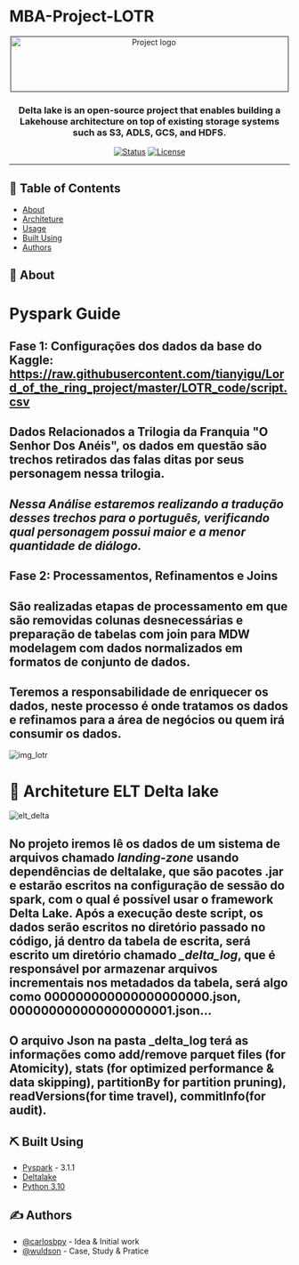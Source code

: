 <h1>MBA-Project-LOTR</h1>
<p align="center">
  <a href="" rel="noopener">
 <img width=500px height=100px src="https://docs.delta.io/latest/_static/delta-lake-logo.png" alt="Project logo"></a>
</p>

<h3 align="center">Delta lake is an open-source project that enables building a Lakehouse architecture on top of existing storage systems such as S3, ADLS, GCS, and HDFS.</h3>

<div align="center">

[![Status](https://img.shields.io/badge/status-active-success.svg)]()
[![License](https://img.shields.io/badge/license-MIT-blue.svg)](/LICENSE)

</div>

---

## 📝 Table of Contents

- [About](#about)
- [Architeture](#architeture)
- [Usage](#usage)
- [Built Using](#built_using)
- [Authors](#authors)

## 🧐 About <a name = "about"></a>


# Pyspark Guide

## Fase 1: Configurações dos dados da base do Kaggle: https://raw.githubusercontent.com/tianyigu/Lord_of_the_ring_project/master/LOTR_code/script.csv
    

## Dados Relacionados a Trilogia da Franquia "O Senhor Dos Anéis", os dados em questão são trechos retirados das falas ditas por seus personagem nessa trilogia.
## *Nessa Análise estaremos realizando a tradução desses trechos para o português, verificando qual personagem possui maior e a menor quantidade de diálogo.*

## Fase 2: Processamentos, Refinamentos e Joins
## São realizadas etapas de processamento em que são removidas colunas desnecessárias e preparação de tabelas com join para MDW modelagem com dados normalizados em formatos de conjunto de dados.

## Teremos a responsabilidade de enriquecer os dados, neste processo é onde tratamos os dados e refinamos para a área de negócios ou quem irá consumir os dados. 


![img_lotr](https://criticalhits.com.br/wp-content/uploads/2022/08/O-Senhor-dos-Aneis.jpg)



# 🔧 Architeture ELT Delta lake <a name = "architeture"></a>

![elt_delta](https://miro.medium.com/max/976/1*CH-5LyQjrpt3H1_kpOA8Xw.png)

## No projeto iremos lê os dados de um sistema de arquivos chamado *landing-zone* usando dependências de deltalake, que são pacotes .jar e estarão escritos na configuração de sessão do spark, com o qual é possível usar o framework **Delta Lake**. Após a execução deste script, os dados serão escritos no diretório passado no código, já dentro da tabela de escrita, será escrito um diretório chamado *_delta_log*, que é responsável por armazenar arquivos incrementais nos metadados da tabela, será algo como 000000000000000000000.json, 000000000000000000001.json... 
## O arquivo Json na pasta _delta_log terá as informações como add/remove parquet files (for Atomicity), stats (for optimized performance & data skipping), partitionBy for partition pruning), readVersions(for time travel), commitInfo(for audit).

## ⛏️ Built Using <a name = "built_using"></a>

- [Pyspark](https://spark.apache.org/docs/latest/api/python/index.html) - 3.1.1
- [Deltalake](https://docs.delta.io/latest/quick-start.html) 
- [Python 3.10](https://www.python.org/downloads/release/python-3100/)

## ✍️ Authors <a name = "authors"></a>

- [@carlosbpy](https://github.com/carlosbpy) - Idea & Initial work
- [@wuldson](https://github.com/wuldson-franco) - Case, Study & Pratice